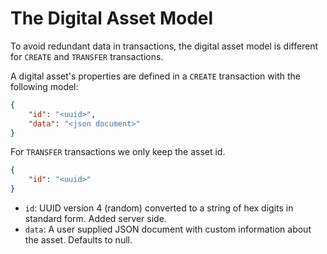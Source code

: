 # The Digital Asset Model

To avoid redundant data in transactions, the digital asset model is different for `CREATE` and `TRANSFER` transactions.

A digital asset's properties are defined in a `CREATE` transaction with the following model:
```json
{
    "id": "<uuid>",
    "data": "<json document>"
}
```

For `TRANSFER` transactions we only keep the asset id.
```json
{
    "id": "<uuid>"
}
```


- `id`: UUID version 4 (random) converted to a string of hex digits in standard form. Added server side.
- `data`: A user supplied JSON document with custom information about the asset. Defaults to null.
